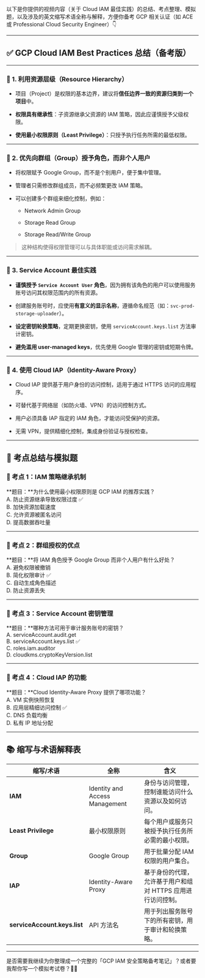 以下是你提供的视频内容（关于 Cloud IAM 最佳实践）的总结、考点整理、模拟题，以及涉及的英文缩写术语全称与解释，方便你备考 GCP 相关认证（如 ACE 或 Professional Cloud Security Engineer）👇

---

## ✅ GCP Cloud IAM Best Practices 总结（备考版）

---

### 🔹 1. 利用资源层级（Resource Hierarchy）

- 项目（Project）是权限的基本边界，建议将**信任边界一致的资源归类到一个项目**中。
    
- **权限具有继承性**：子资源继承父资源的 IAM 策略，因此应谨慎授予父级权限。
    
- **使用最小权限原则（Least Privilege）**：只授予执行任务所需的最低权限。
    

---

### 🔹 2. 优先向群组（Group）授予角色，而非个人用户

- 将权限赋予 Google Group，而不是个别用户，便于集中管理。
    
- 管理者只需修改群组成员，而不必频繁更改 IAM 策略。
    
- 可以创建多个群组来细化控制，例如：
    
    - Network Admin Group
        
    - Storage Read Group
        
    - Storage Read/Write Group
        

> 这种结构使得权限管理可以与具体职能或访问需求解耦。

---

### 🔹 3. Service Account 最佳实践

- **谨慎授予 `Service Account User` 角色**，因为拥有该角色的用户可以使用服务账号访问其权限范围内的所有资源。
    
- 创建服务账号时，应使用**有意义的显示名称**，遵循命名规范（如：`svc-prod-storage-uploader`）。
    
- **设定密钥轮换策略**，定期更换密钥，使用 `serviceAccount.keys.list` 方法审计密钥。
    
- **避免滥用 user-managed keys**，优先使用 Google 管理的密钥或短期令牌。
    

---

### 🔹 4. 使用 Cloud IAP（Identity-Aware Proxy）

- Cloud IAP 提供基于用户身份的访问控制，适用于通过 HTTPS 访问的应用程序。
    
- 可替代基于网络层（如防火墙、VPN）的访问控制方式。
    
- 用户必须具备 IAP 指定的 IAM 角色，才能访问受保护的资源。
    
- 无需 VPN，提供精细化控制，集成身份验证与授权检查。
    

---

## 📌 考点总结与模拟题

### 🧠 考点 1：IAM 策略继承机制

**题目：**为什么使用最小权限原则是 GCP IAM 的推荐实践？  
A. 防止资源继承导致权限过度 ✅  
B. 加快资源加载速度  
C. 允许资源被匿名访问  
D. 提高数据吞吐量

---

### 🧠 考点 2：群组授权的优点

**题目：**将 IAM 角色授予 Google Group 而非个人用户有什么好处？  
A. 避免权限被撤销  
B. 简化权限审计 ✅  
C. 自动生成角色描述  
D. 防止资源丢失

---

### 🧠 考点 3：Service Account 密钥管理

**题目：**哪种方法可用于审计服务账号的密钥？  
A. serviceAccount.audit.get  
B. serviceAccount.keys.list ✅  
C. roles.iam.auditor  
D. cloudkms.cryptoKeyVersion.list

---

### 🧠 考点 4：Cloud IAP 的功能

**题目：**Cloud Identity-Aware Proxy 提供了哪项功能？  
A. VM 实例快照恢复  
B. 应用层精细访问控制 ✅  
C. DNS 负载均衡  
D. 私有 IP 地址分配

---

## 📚 缩写与术语解释表

|缩写/术语|全称|含义|
|---|---|---|
|**IAM**|Identity and Access Management|身份与访问管理，控制谁能访问什么资源以及如何访问。|
|**Least Privilege**|最小权限原则|每个用户或服务只被授予执行任务所必需的最小权限。|
|**Group**|Google Group|用于批量分配 IAM 权限的用户集合。|
|**IAP**|Identity-Aware Proxy|基于身份的代理，允许基于用户和组对 HTTPS 应用进行访问控制。|
|**serviceAccount.keys.list**|API 方法名|用于列出服务账号下的所有密钥，用于审计和轮换策略。|

---

是否需要我继续为你整理成一个完整的「GCP IAM 安全策略备考笔记」？或者要我帮你写一个模拟考试卷？📘✨
